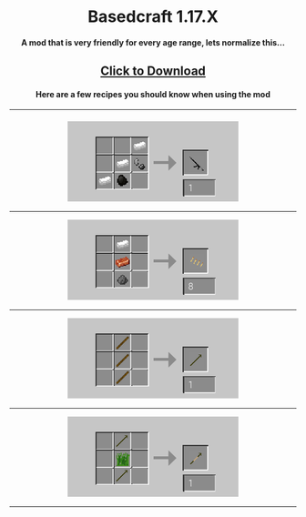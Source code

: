 <h1 align="center">Basedcraft 1.17.X</h1>
<h4 align="center">A mod that is very friendly for every age range, lets normalize this...</h4>
<h2 align="center"><a href="https://github.com/Sneedsberg/Basedcraft/releases/download/Release/Sneedsberg.jar" download>Click to Download</a></h2>
<h4 align="center">Here are a few recipes you should know when using the mod</h4>
<hr>
<h4 align="center">
<img src="https://raw.githubusercontent.com/Sneedsberg/Basedcraft/main/ar15%20recipe.png">
<hr>
<img src="https://raw.githubusercontent.com/Sneedsberg/Basedcraft/main/bullet%20recipe.png">
<hr>
<img src="https://raw.githubusercontent.com/Sneedsberg/Basedcraft/main/spear%20recipe.png">
<hr>
<img src="https://raw.githubusercontent.com/Sneedsberg/Basedcraft/main/throwing%20spear%20recipe.png">
<hr>
</h4>

